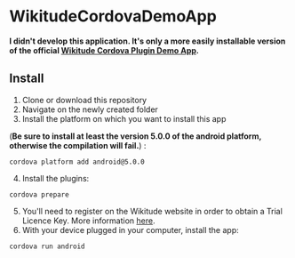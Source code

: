 # WikitudeCordovaDemoApp

**I didn't develop this application. It's only a more easily installable version of the official [Wikitude Cordova Plugin Demo App](https://github.com/Wikitude/wikitude-cordova-plugin-samples).**

## Install
1. Clone or download this repository
2. Navigate on the newly created folder
3. Install the platform on which you want to install this app

  (**Be sure to install at least the version 5.0.0 of the android platform, otherwise the compilation will fail.**) :
  ```
  cordova platform add android@5.0.0
  ```
4. Install the plugins:
  ```
  cordova prepare
  ```
5. You'll need to register on the Wikitude website in order to obtain a Trial Licence Key. More information [here](https://github.com/Tazaf/ionicitude/wiki/Installing-the-Wikitude-plugin#wikitude-licence-key).
6. With your device plugged in your computer, install the app:
  ```
  cordova run android
  ```
